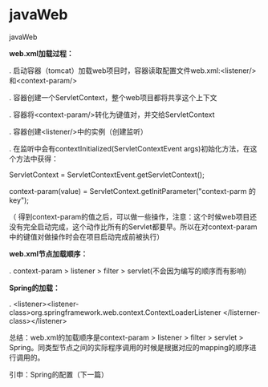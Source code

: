 # javaWeb

javaWeb

**web.xml加载过程：**

. 启动容器（tomcat）加载web项目时，容器读取配置文件web.xml:&lt;listener/&gt;和&lt;context-param/&gt;

. 容器创建一个ServletContext，整个web项目都将共享这个上下文

. 容器将&lt;context-param/&gt;转化为键值对，并交给ServletContext

. 容器创建&lt;listener/&gt;中的实例（创建监听）

. 在监听中会有contextInitialized\(ServletContextEvent args\)初始化方法，在这个方法中获得：

   ServletContext = ServletContextEvent.getServletContext\(\);

   context-param\(value\) = ServletContext.getInitParameter\("context-parm 的 key"\);

   （ 得到context-param的值之后，可以做一些操作，注意：这个时候web项目还没有完全启动完成，这个动作比所有的Servlet都要早。所以在对context-param中的键值对做操作时会在项目启动完成前被执行）

**web.xml节点加载顺序：**

 . context-param &gt; listener &gt; filter &gt; servlet\(不会因为编写的顺序而有影响\)

**Spring的加载：**

. &lt;listener&gt;&lt;listener-class&gt;org.springframework.web.context.ContextLoaderListener &lt;/listerner-class&gt;&lt;/listener&gt;

总结：web.xml的加载顺序是context-param &gt; listener &gt; filter &gt; servlet &gt; Spring。同类型节点之间的实际程序调用的时候是根据对应的mapping的顺序进行调用的。

引申：Spring的配置（下一篇）







